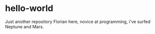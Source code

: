 # hello-world
Just another repository
Florian here, novice at programming, i've surfed Neptune and Mars.
